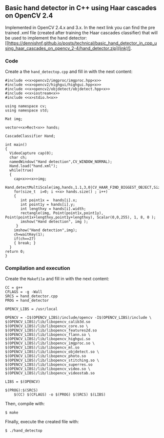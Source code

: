 
## Basic hand detector in C++ using Haar cascades on OpenCV 2.4 ##

Implemented in OpenCV 2.4.x and 3.x. In the next link you can find the pre trained .xml file (created after training the Haar cascades classifier) that will be used to implement the hand detector: [[https://dennishnf.github.io/posts/technical/basic_hand_detector_in_cpp_using_haar_cascades_on_opencv_2-4/hand_detector.zip](link)!].

### Code ###

Create a the ```hand_detectop.cpp``` and fill in with the next content:

```
#include <<x>opencv2/imgproc/imgproc.hpp<x>>
#include <<x>opencv2/highgui/highgui.hpp<x>>
#include <<x>opencv2/objdetect/objdetect.hpp<x>>
#include <<x>iostream<x>>
#include <<x>stdio.h<x>>
     
using namespace cv;
using namespace std;
      
Mat img;
     
vector<<x>Rect<x>> hands;
     
CascadeClassifier Hand;
     
int main()
{
  VideoCapture cap(0);
  char ch;
  namedWindow("Hand detection",CV_WINDOW_NORMAL);
  Hand.load("hand.xml");
  while(true)
  {
    cap<x>><x>>img;
    Hand.detectMultiScale(img,hands,1.1,3,0|CV_HAAR_FIND_BIGGEST_OBJECT,Size(30,30));
    for(size_t  i=0; i <<x> hands.size() ; i++)
    {
       int point1x =  hands[i].x;
       int point1y = hands[i].y;
       int lengthxy = hands[i].width;
       rectangle(img, Point(point1x,point1y), Point(point1x+lengthxy,point1y+lengthxy), Scalar(0,0,255), 1, 8, 0 );
       imshow("Hand detection", img );
     }  
    imshow("Hand detection",img);
    ch=waitKey(1);
    if(ch==27)
    { break; }  
  }
return 0;
}
```

### Compilation and execution ###

Create the ```Makefile``` and fill in with the next content:

```
CC = g++
CFLAGS = -g -Wall
SRCS = hand_detector.cpp
PROG = hand_detector
          
OPENCV_LIBS = /usr/local
      
OPENCV = -I$(OPENCV_LIBS)/include/opencv -I$(OPENCV_LIBS)/include \
$(OPENCV_LIBS)/lib/libopencv_calib3d.so $(OPENCV_LIBS)/lib/libopencv_core.so \
$(OPENCV_LIBS)/lib/libopencv_features2d.so $(OPENCV_LIBS)/lib/libopencv_flann.so \
$(OPENCV_LIBS)/lib/libopencv_highgui.so $(OPENCV_LIBS)/lib/libopencv_imgproc.so \
$(OPENCV_LIBS)/lib/libopencv_ml.so $(OPENCV_LIBS)/lib/libopencv_objdetect.so \
$(OPENCV_LIBS)/lib/libopencv_photo.so $(OPENCV_LIBS)/lib/libopencv_stitching.so \
$(OPENCV_LIBS)/lib/libopencv_superres.so $(OPENCV_LIBS)/lib/libopencv_video.so \
$(OPENCV_LIBS)/lib/libopencv_videostab.so
      
LIBS = $(OPENCV)
      
$(PROG):$(SRCS)
	$(CC) $(CFLAGS) -o $(PROG) $(SRCS) $(LIBS)
```

Then, compile with:

```
$ make
```

FInally, execute the created file with:

```
$ ./hand_detectop
```



